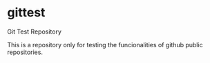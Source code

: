 # gittest
Git Test Repository

This is a repository only for testing the funcionalities of github public repositories.
